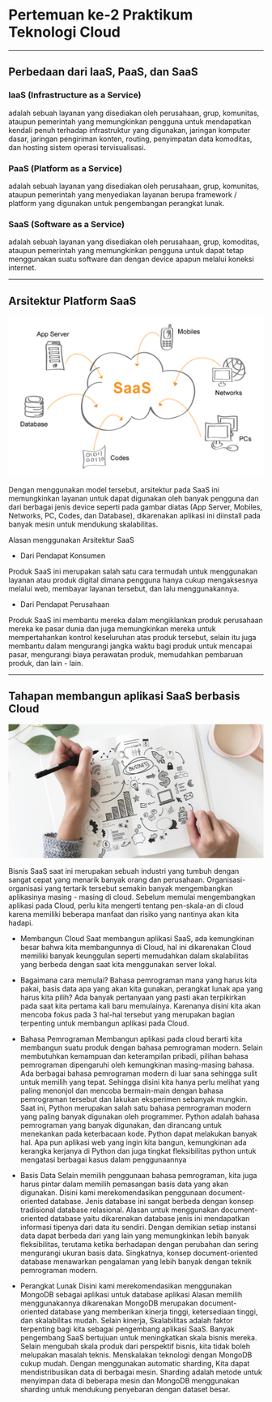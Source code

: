 # Pertemuan ke-2 Praktikum Teknologi Cloud

---

## Perbedaan dari IaaS, PaaS, dan SaaS

### IaaS (Infrastructure as a Service)
adalah sebuah layanan yang disediakan oleh perusahaan, grup, komunitas, ataupun pemerintah yang memungkinkan pengguna untuk mendapatkan kendali penuh terhadap infrastruktur yang digunakan, jaringan komputer dasar, jaringan pengiriman konten, routing, penyimpatan data komoditas, dan hosting sistem operasi tervisualisasi.

### PaaS (Platform as a Service)
adalah sebuah layanan yang disediakan oleh perusahaan, grup, komunitas, ataupun pemerintah yang menyediakan layanan berupa framework / platform yang digunakan untuk pengembangan perangkat lunak.

### SaaS (Software as a Service)
adalah sebuah layanan yang disediakan oleh perusahaan, grup, komoditas, ataupun pemerintah yang memungkinkan pengguna untuk dapat tetap menggunakan suatu software dan dengan device apapun melalui koneksi internet.

---

## Arsitektur Platform SaaS

![Arsitektur SaaS](https://github.com/amharnh/tekn-cloud-computing/blob/master/minggu-02/Image/saas-arsitektur.png)

Dengan menggunakan model tersebut, arsitektur pada SaaS ini memungkinkan layanan untuk dapat digunakan oleh banyak pengguna dan dari berbagai jenis device seperti pada gambar diatas (App Server, Mobiles, Networks, PC, Codes, dan Database), dikarenakan aplikasi ini diinstall pada banyak mesin untuk mendukung skalabilitas.

Alasan menggunakan Arsitektur SaaS

- Dari Pendapat Konsumen

Produk SaaS ini merupakan salah satu cara termudah untuk menggunakan layanan atau produk digital dimana pengguna hanya cukup mengaksesnya melalui web, membayar layanan tersebut, dan lalu menggunakannya.

- Dari Pendapat Perusahaan

Produk SaaS ini membantu mereka dalam mengiklankan produk perusahaan mereka ke pasar dunia dan juga memungkinkan mereka untuk mempertahankan kontrol keseluruhan atas produk tersebut, selain itu juga membantu dalam mengurangi jangka waktu bagi produk untuk mencapai pasar, mengurangi biaya perawatan produk, memudahkan pembaruan produk, dan lain - lain.


---

## Tahapan membangun aplikasi SaaS berbasis Cloud

![Membangun SaaS](https://github.com/amharnh/tekn-cloud-computing/blob/master/minggu-02/Image/membangun-saas.png)

Bisnis SaaS saat ini merupakan sebuah industri yang tumbuh dengan sangat cepat yang menarik banyak orang dan perusahaan. Organisasi-organisasi yang tertarik tersebut semakin banyak mengembangkan aplikasinya masing - masing di cloud. Sebelum memulai mengembangkan aplikasi pada Cloud, perlu kita mengerti tentang pen-skala-an di cloud karena memiliki beberapa manfaat dan risiko yang nantinya akan kita hadapi.

- Membangun Cloud
Saat membangun aplikasi SaaS, ada kemungkinan besar bahwa kita membangunnya di Cloud, hal ini dikarenakan Cloud memiliki banyak keunggulan seperti memudahkan dalam skalabilitas yang berbeda dengan saat kita menggunakan server lokal.

- Bagaimana cara memulai?
Bahasa pemrograman mana yang harus kita pakai, basis data apa yang akan kita gunakan, perangkat lunak apa yang harus kita pilih? Ada banyak pertanyaan yang pasti akan terpikirkan pada saat kita pertama kali baru memulainya. Karenanya disini kita akan mencoba fokus pada 3 hal-hal tersebut yang merupakan bagian terpenting untuk membangun aplikasi pada Cloud.

- Bahasa Pemrograman
Membangun aplikasi pada cloud berarti kita membangun suatu produk dengan bahasa pemrograman modern. Selain membutuhkan kemampuan dan keterampilan pribadi, pilihan bahasa pemrograman dipengaruhi oleh kemungkinan masing-masing bahasa. Ada berbagai bahasa pemrograman modern di luar sana sehingga sulit untuk memilih yang tepat. Sehingga disini kita hanya perlu melihat yang paling menonjol dan mencoba bermain-main dengan bahasa pemrograman tersebut dan lakukan eksperimen sebanyak mungkin.
Saat ini, Python merupakan salah satu bahasa pemrograman modern yang paling banyak digunakan oleh programmer. Python adalah bahasa pemrograman yang banyak digunakan, dan dirancang untuk menekankan pada keterbacaan kode. Python dapat melakukan banyak hal. Apa pun aplikasi web yang ingin kita bangun, kemungkinan ada kerangka kerjanya di Python dan juga tingkat fleksibilitas python untuk mengatasi berbagai kasus dalam penggunaannya

- Basis Data
Selain memilih penggunaan bahasa pemrograman, kita juga harus pintar dalam memilih pemasangan basis data yang akan digunakan. Disini kami merekomendasikan penggunaan document-oriented database. Jenis database ini sangat berbeda dengan konsep tradisional database relasional.
Alasan untuk menggunakan document-oriented database yaitu dikarenakan database jenis ini mendapatkan informasi tipenya dari data itu sendiri. Dengan demikian setiap instansi data dapat berbeda dari yang lain yang memungkinkan lebih banyak fleksibilitas, terutama ketika berhadapan dengan perubahan dan sering mengurangi ukuran basis data.
Singkatnya, konsep document-oriented database menawarkan pengalaman yang lebih banyak dengan teknik pemrograman modern.

- Perangkat Lunak
Disini kami merekomendasikan menggunakan MongoDB sebagai aplikasi untuk database aplikasi
Alasan memilih menggunakannya dikarenakan MongoDB merupakan document-oriented database yang memberikan kinerja tinggi, ketersediaan tinggi, dan skalabilitas mudah. Selain kinerja, Skalabilitas adalah faktor terpenting bagi kita sebagai pengembang aplikasi SaaS.
Banyak pengembang SaaS bertujuan untuk meningkatkan skala bisnis mereka. Selain mengubah skala produk dari perspektif bisnis, kita tidak boleh melupakan masalah teknis. Menskalakan teknologi dengan MongoDB cukup mudah. Dengan menggunakan automatic sharding, Kita dapat mendistribusikan data di berbagai mesin.
Sharding adalah metode untuk menyimpan data di beberapa mesin dan MongoDB menggunakan sharding untuk mendukung penyebaran dengan dataset besar.


